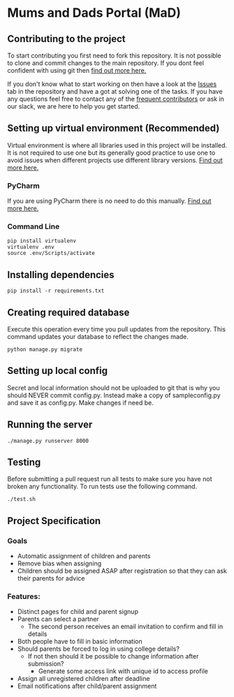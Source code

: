 # Mums and Dads Portal (MaD)

## Contributing to the project

To start contributing you first need to fork this repository. It is not possible to clone and commit changes to the main
repository. If you dont feel confident with using git then 
[find out more here.](https://gist.github.com/Chaser324/ce0505fbed06b947d962#file-github-forking-md)

If you don't know what to start working on then have a look at the [Issues](https://github.com/docsocsf/mad/issues) tab 
in the repository and have a got at solving one of the tasks. If you have any questions feel free to contact any of the 
[frequent contributors](https://github.com/docsocsf/mad/graphs/contributors) or ask in our slack, we are here to help 
you get started.

## Setting up virtual environment (Recommended)

Virtual environment is where all libraries used in this project will be installed. It is not required to use one but its
generally good practice to use one to avoid issues when different projects use different library versions. 
[Find out more here.](https://www.dabapps.com/blog/introduction-to-pip-and-virtualenv-python/)

### PyCharm

If you are using PyCharm there is no need to do this manually. 
[Find out more here.](https://www.jetbrains.com/help/pycharm/creating-virtual-environment.html)

### Command Line

```
pip install virtualenv
virtualenv .env
source .env/Scripts/activate
```

## Installing dependencies

```
pip install -r requirements.txt
```


## Creating required database

Execute this operation every time you pull updates from the repository. This command updates your database to reflect
the changes made.

```
python manage.py migrate
```

## Setting up local config

Secret and local information should not be uploaded to git that is why you should NEVER commit config.py. Instead make a
copy of sampleconfig.py and save it as config.py. Make changes if need be.

## Running the server

```
./manage.py runserver 8000
```

## Testing

Before submitting a pull request run all tests to make sure you have not broken any functionality. To run tests use
the following command.

```
./test.sh
```

## Project Specification

### Goals

- Automatic assignment of children and parents
- Remove bias when assigning
- Children should be assigned ASAP after registration so that they can ask their parents for advice

### Features:

- Distinct pages for child and parent signup
- Parents can select a partner
  - The second person receives an email invitation to confirm and fill in details
- Both people have to fill in basic information
- Should parents be forced to log in using college details?
  - If not then should it be possible to change information after submission? 
    - Generate some access link with unique id to access profile
- Assign all unregistered children after deadline
- Email notifications after child/parent assignment
